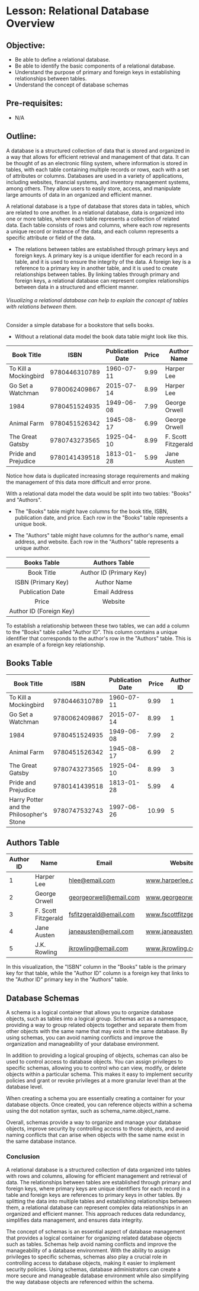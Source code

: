 # Lesson: Relational Database Overview

## Objective:

- Be able to define a relational database.
- Be able to identify the basic components of a relational database.
- Understand the purpose of primary and foreign keys in establishing relationships between tables.
- Understand the concept of database schemas

## Pre-requisites:

- N/A

## Outline:

A database is a structured collection of data that is stored and organized in a way that allows for efficient retrieval
and management of that data. It can be thought of as an electronic filing system, where information is stored in tables,
with each table containing multiple records or rows, each with a set of attributes or columns. Databases are used in a
variety of applications, including websites, financial systems, and inventory management systems, among others. They
allow users to easily store, access, and manipulate large amounts of data in an organized and efficient manner.

A relational database is a type of database that stores data in tables, which are related to one another. In a
relational database, data is organized into one or more tables, where each table represents a collection of related
data. Each table consists of rows and columns, where each row represents a unique record or instance of the data,
and each column represents a specific attribute or field of the data.

- The relations between tables are established through primary keys and foreign keys. A primary key is a unique
  identifier for each record in a table, and it is used to ensure the integrity of the data. A foreign key is a
  reference to a primary key in another table, and it is used to create relationships between tables. By linking
  tables through primary and foreign keys, a relational database can represent complex relationships between data
  in a structured and efficient manner.

###### Visualizing a relational database can help to explain the concept of tables with relations between them.

Consider a simple database for a bookstore that sells books.

- Without a relational data model the book data table might look like this.

| Book Title            | ISBN          | Publication Date | Price | Author Name         | Author Email           | Author Website           |
|-----------------------|---------------|------------------|-------|---------------------|------------------------|--------------------------|
| To Kill a Mockingbird | 9780446310789 | 1960-07-11       | 9.99  | Harper Lee          | hlee@email.com         | www.harperlee.com        |
| Go Set a Watchman     | 9780062409867 | 2015-07-14       | 8.99  | Harper Lee          | hlee@email.com         | www.harperlee.com        |
| 1984                  | 9780451524935 | 1949-06-08       | 7.99  | George Orwell       | georgeorwell@email.com | www.georgeorwell.com     |
| Animal Farm           | 9780451526342 | 1945-08-17       | 6.99  | George Orwell       | georgeorwell@email.com | www.georgeorwell.com     |
| The Great Gatsby      | 9780743273565 | 1925-04-10       | 8.99  | F. Scott Fitzgerald | fsfitzgerald@email.com | www.fscottfitzgerald.com |
| Pride and Prejudice   | 9780141439518 | 1813-01-28       | 5.99  | Jane Austen         | janeausten@email.com   | www.janeausten.com       |

Notice how data is duplicated increasing storage requirements and making the management of this data more difficult and
error prone.

With a relational data model the data would be split into two tables: "Books" and "Authors".

* The "Books" table might have columns for the book title, ISBN, publication date, and price. Each row in the "Books"
  table represents a unique book.

- The "Authors" table might have columns for the author's name, email address, and website. Each row in the "Authors"
  table represents a unique author.

|       Books Table       |      Authors Table      |
|:-----------------------:|:-----------------------:|
|       Book Title        | Author ID (Primary Key) |
|   ISBN (Primary Key)    |       Author Name       |
|    Publication Date     |      Email Address      |
|          Price          |         Website         |
| Author ID (Foreign Key) |                         |

To establish a relationship between these two tables, we can add a column to the "Books" table called "Author ID".
This column contains a unique identifier that corresponds to the author's row in the "Authors" table. This is an example
of a foreign key relationship.

## Books Table

| Book Title                               | ISBN          | Publication Date | Price | Author ID |
|------------------------------------------|---------------|------------------|-------|-----------|
| To Kill a Mockingbird                    | 9780446310789 | 1960-07-11       | 9.99  | 1         |
| Go Set a Watchman                        | 9780062409867 | 2015-07-14       | 8.99  | 1         |
| 1984                                     | 9780451524935 | 1949-06-08       | 7.99  | 2         |
| Animal Farm                              | 9780451526342 | 1945-08-17       | 6.99  | 2         |
| The Great Gatsby                         | 9780743273565 | 1925-04-10       | 8.99  | 3         |
| Pride and Prejudice                      | 9780141439518 | 1813-01-28       | 5.99  | 4         |
| Harry Potter and the Philosopher's Stone | 9780747532743 | 1997-06-26       | 10.99 | 5         |

## Authors Table

| Author ID | Name                | Email                  | Website                  |
|-----------|---------------------|------------------------|--------------------------|
| 1         | Harper Lee          | hlee@email.com         | www.harperlee.com        |
| 2         | George Orwell       | georgeorwell@email.com | www.georgeorwell.com     |
| 3         | F. Scott Fitzgerald | fsfitzgerald@email.com | www.fscottfitzgerald.com |
| 4         | Jane Austen         | janeausten@email.com   | www.janeausten.org       |
| 5         | J.K. Rowling        | jkrowling@email.com    | www.jkrowling.com        |

In this visualization, the "ISBN" column in the "Books" table is the primary key for that table, while the "Author ID"
column is a foreign key that links to the "Author ID" primary key in the "Authors" table.

## Database Schemas

A schema is a logical container that allows you to organize database objects, such as tables into a logical group.
Schemas act as a namespace, providing a way to group related objects together and separate them from other objects with
the same name that may exist in the same database. By using schemas, you can avoid naming conflicts and improve
the organization and manageability of your database environment.

In addition to providing a logical grouping of objects, schemas can also be used to control access to database objects.
You can assign privileges to specific schemas, allowing you to control who can view, modify, or delete objects within a
particular schema. This makes it easy to implement security policies and grant or revoke privileges at a more granular
level than at the database level.

When creating a schema you are essentially creating a container for your database objects. Once created, you can
reference objects within a schema using the dot notation syntax, such as schema_name.object_name.

Overall, schemas provide a way to organize and manage your database objects, improve security by controlling access to
those objects, and avoid naming conflicts that can arise when objects with the same name exist in the same database
instance.

### Conclusion

A relational database is a structured collection of data organized into tables with rows and columns, allowing for
efficient management and retrieval of data. The relationships between tables are established through primary and foreign
keys, where primary keys are unique identifiers for each record in a table and foreign keys are references to primary
keys in other tables. By splitting the data into multiple tables and establishing relationships between them, a
relational database can represent complex data relationships in an organized and efficient manner. This approach reduces
data redundancy, simplifies data management, and ensures data integrity.

The concept of schemas is an essential aspect of database management that provides a logical container for
organizing related database objects such as tables. Schemas help avoid naming conflicts and improve the manageability of
a database environment. With the ability to assign privileges to specific schemas, schemas also play a crucial role in
controlling access to database objects, making it easier to implement security policies. Using schemas, database
administrators can create a more secure and manageable database environment while also simplifying the way database
objects are referenced within the schema.